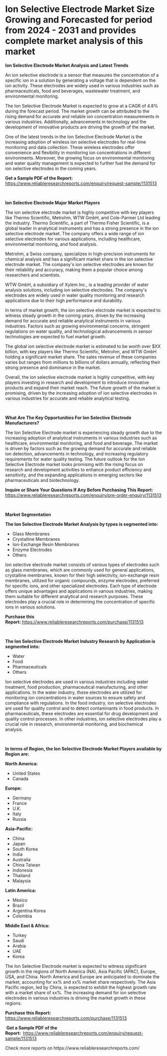 <p><h1>Ion Selective Electrode Market Size Growing and Forecasted for period from 2024 - 2031 and provides complete market analysis of this market</h1></p><p><strong>Ion Selective Electrode Market Analysis and Latest Trends</strong></p>
<p><p>An ion selective electrode is a sensor that measures the concentration of a specific ion in a solution by generating a voltage that is dependent on the ion activity. These electrodes are widely used in various industries such as pharmaceuticals, food and beverages, wastewater treatment, and environmental monitoring.</p><p>The Ion Selective Electrode Market is expected to grow at a CAGR of 4.8% during the forecast period. The market growth can be attributed to the rising demand for accurate and reliable ion concentration measurements in various industries. Additionally, advancements in technology and the development of innovative products are driving the growth of the market.</p><p>One of the latest trends in the Ion Selective Electrode Market is the increasing adoption of wireless ion selective electrodes for real-time monitoring and data collection. These wireless electrodes offer convenience and flexibility in monitoring ion concentrations in different environments. Moreover, the growing focus on environmental monitoring and water quality management is expected to further fuel the demand for ion selective electrodes in the coming years.</p></p>
<p><strong>Get a Sample PDF of the Report:&nbsp;</strong> <a href="https://www.reliableresearchreports.com/enquiry/request-sample/1131513">https://www.reliableresearchreports.com/enquiry/request-sample/1131513</a></p>
<p>&nbsp;</p>
<p><strong>Ion Selective Electrode Major Market Players</strong></p>
<p><p>The ion selective electrode market is highly competitive with key players like Thermo Scientific, Metrohm, WTW GmbH, and Cole-Parmer Ltd leading the industry. Thermo Scientific, a part of Thermo Fisher Scientific, is a global leader in analytical instruments and has a strong presence in the ion selective electrode market. The company offers a wide range of ion selective electrodes for various applications, including healthcare, environmental monitoring, and food analysis.</p><p>Metrohm, a Swiss company, specializes in high-precision instruments for chemical analysis and has a significant market share in the ion selective electrode market. The company's ion selective electrodes are known for their reliability and accuracy, making them a popular choice among researchers and scientists.</p><p>WTW GmbH, a subsidiary of Xylem Inc., is a leading provider of water analysis solutions, including ion selective electrodes. The company's electrodes are widely used in water quality monitoring and research applications due to their high performance and durability.</p><p>In terms of market growth, the ion selective electrode market is expected to witness steady growth in the coming years, driven by the increasing demand for accurate and reliable analytical instruments in various industries. Factors such as growing environmental concerns, stringent regulations on water quality, and technological advancements in sensor technologies are expected to fuel market growth.</p><p>The global ion selective electrode market is estimated to be worth over $XX billion, with key players like Thermo Scientific, Metrohm, and WTW GmbH holding a significant market share. The sales revenue of these companies varies but ranges from millions to billions of dollars annually, reflecting their strong presence and dominance in the market.</p><p>Overall, the ion selective electrode market is highly competitive, with key players investing in research and development to introduce innovative products and expand their market reach. The future growth of the market is promising, driven by the increasing adoption of ion selective electrodes in various industries for accurate and reliable analytical testing.</p></p>
<p>&nbsp;</p>
<p><strong>What Are The Key Opportunities For Ion Selective Electrode Manufacturers?</strong></p>
<p><p>The Ion Selective Electrode market is experiencing steady growth due to the increasing adoption of analytical instruments in various industries such as healthcare, environmental monitoring, and food and beverage. The market is driven by factors such as the growing demand for accurate and reliable ion detection, advancements in technology, and increasing regulatory requirements for water quality testing. The future outlook for the Ion Selective Electrode market looks promising with the rising focus on research and development activities to enhance product efficiency and sensitivity, and the expanding applications in emerging sectors like pharmaceuticals and biotechnology.</p></p>
<p><strong>Inquire or Share Your Questions If Any Before Purchasing This Report:</strong> <a href="https://www.reliableresearchreports.com/enquiry/pre-order-enquiry/1131513">https://www.reliableresearchreports.com/enquiry/pre-order-enquiry/1131513</a></p>
<p>&nbsp;</p>
<p><strong>Market Segmentation</strong></p>
<p><strong>The Ion Selective Electrode Market Analysis by types is segmented into:</strong></p>
<p><ul><li>Glass Membranes</li><li>Crystalline Membranes</li><li>Ion-Exchange Resin Membranes</li><li>Enzyme Electrodes</li><li>Others</li></ul></p>
<p><p>Ion selective electrode market consists of various types of electrodes such as glass membranes, which are commonly used for general applications, crystalline membranes, known for their high selectivity, ion-exchange resin membranes, utilized for organic compounds, enzyme electrodes, preferred for specific ions, and other specialized electrodes. Each type of electrode offers unique advantages and applications in various industries, making them suitable for different analytical and research purposes. These electrodes play a crucial role in determining the concentration of specific ions in various solutions.</p></p>
<p><strong>Purchase this Report:&nbsp;</strong><a href="https://www.reliableresearchreports.com/purchase/1131513">https://www.reliableresearchreports.com/purchase/1131513</a></p>
<p>&nbsp;</p>
<p><strong>The Ion Selective Electrode Market Industry Research by Application is segmented into:</strong></p>
<p><ul><li>Water</li><li>Food</li><li>Pharmaceuticals</li><li>Others</li></ul></p>
<p><p>Ion selective electrodes are used in various industries including water treatment, food production, pharmaceutical manufacturing, and other applications. In the water industry, these electrodes are utilized for monitoring ion concentrations in water sources to ensure safety and compliance with regulations. In the food industry, ion selective electrodes are used for quality control and to detect contaminants in food products. In pharmaceuticals, these electrodes are essential for drug development and quality control processes. In other industries, ion selective electrodes play a crucial role in research, environmental monitoring, and biochemical analysis.</p></p>
<p>&nbsp;</p>
<p><strong>In terms of Region, the Ion Selective Electrode Market Players available by Region are:</strong></p>
<p>
    <p> <strong> North America: </strong>
        <ul>
            <li>United States</li>
            <li>Canada</li>
        </ul>
        </p> 
    <p> <strong> Europe: </strong>
        <ul>
            <li>Germany</li>
            <li>France</li>
            <li>U.K.</li>
            <li>Italy</li>
            <li>Russia</li>
        </ul>
        </p> 
    <p> <strong> Asia-Pacific: </strong>
        <ul>
            <li>China</li>
            <li>Japan</li>
            <li>South Korea</li>
            <li>India</li>
            <li>Australia</li>
            <li>China Taiwan</li>
            <li>Indonesia</li>
            <li>Thailand</li>
            <li>Malaysia</li>
        </ul>
        </p> 
    <p> <strong> Latin America: </strong>
        <ul>
            <li>Mexico</li>
            <li>Brazil</li>
            <li>Argentina Korea</li>
            <li>Colombia</li>
        </ul>
        </p> 
    <p> <strong> Middle East & Africa: </strong>
        <ul>
            <li>Turkey</li>
            <li>Saudi</li>
            <li>Arabia</li>
            <li>UAE</li>
            <li>Korea</li>
        </ul>
    </p>
    </p>
<p><p>The Ion Selective Electrode market is expected to witness significant growth in the regions of North America (NA), Asia Pacific (APAC), Europe, USA, and China. North America and Europe are anticipated to dominate the market, accounting for xx% and xx% market share respectively. The Asia Pacific region, led by China, is expected to exhibit the highest growth rate with a market share of xx%. The increasing demand for ion selective electrodes in various industries is driving the market growth in these regions.</p></p>
<p><strong>Purchase this Report: </strong><a href="https://www.reliableresearchreports.com/purchase/1131513">https://www.reliableresearchreports.com/purchase/1131513</a></p>
<p>&nbsp;<strong>Get a Sample PDF of the Report:&nbsp;&nbsp;</strong><a href="https://www.reliableresearchreports.com/enquiry/request-sample/1131513">https://www.reliableresearchreports.com/enquiry/request-sample/1131513</a></p>
<p><strong></strong></p>
<p>Check more reports on https://www.reliableresearchreports.com/</p>